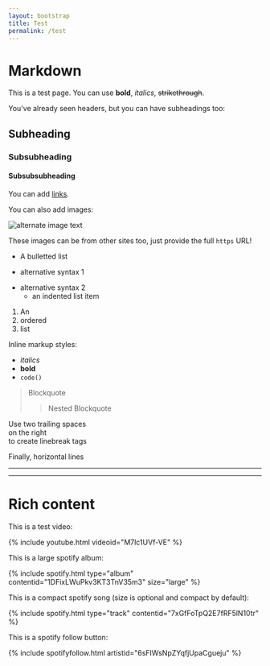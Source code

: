 ```yaml
---
layout: bootstrap
title: Test
permalink: /test
---
```


# Markdown

This is a test page. You can use **bold**, *italics*, ~~strikethrough~~.

You've already seen headers, but you can have subheadings too:

## Subheading

### Subsubheading

#### Subsubsubheading

You can add [links](http://www.google.com).

You can also add images:

![alternate image text](/images/veesd.jpg)

These images can be from other sites too, just provide the full `https` URL!

* A bulletted list
- alternative syntax 1
+ alternative syntax 2
  - an indented list item

1. An
2. ordered
3. list

Inline markup styles: 

- _italics_
- **bold**
- `code()` 
 
> Blockquote
>> Nested Blockquote 

Use two trailing spaces  
on the right  
to create linebreak tags  
 
Finally, horizontal lines
 
----
****

# Rich content

This is a test video:

{% include youtube.html videoid="M7lc1UVf-VE" %}

This is a large spotify album:

{% include spotify.html type="album" contentid="1DFixLWuPkv3KT3TnV35m3" size="large" %}

This is a compact spotify song (size is optional and compact by default):

{% include spotify.html type="track" contentid="7xGfFoTpQ2E7fRF5lN10tr" %}

This is a spotify follow button:

{% include spotifyfollow.html artistid="6sFIWsNpZYqfjUpaCgueju" %}
